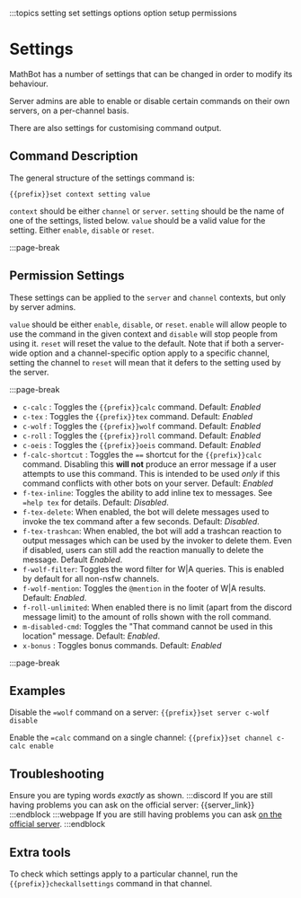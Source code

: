 :::topics setting set settings options option setup permissions

# Settings

MathBot has a number of settings that can be changed in order to modify its behaviour.

Server admins are able to enable or disable certain commands on their own servers, on a per-channel basis.

There are also settings for customising command output.

## Command Description

The general structure of the settings command is:

```
{{prefix}}set context setting value
```

`context` should be either `channel` or `server`.
`setting` should be the name of one of the settings, listed below.
`value` should be a valid value for the setting. Either `enable`, `disable` or `reset`.

:::page-break

## Permission Settings

These settings can be applied to the `server` and `channel` contexts, but only by server admins.

`value` should be either `enable`, `disable`, or `reset`. `enable` will allow people to use the command in the given context and `disable` will stop people from using it. `reset` will reset the value to the default. Note that if both a server-wide option and a channel-specific option apply to a specific channel, setting the channel to `reset` will mean that it defers to the setting used by the server.

:::page-break

- `c-calc` : Toggles the `{{prefix}}calc` command. Default: *Enabled*
- `c-tex` : Toggles the `{{prefix}}tex` command. Default: *Enabled*
- `c-wolf` : Toggles the `{{prefix}}wolf` command. Default: *Enabled*
- `c-roll` : Toggles the `{{prefix}}roll` command. Default: *Enabled*
- `c-oeis` : Toggles the `{{prefix}}oeis` command. Default: *Enabled*
- `f-calc-shortcut` : Toggles the `==` shortcut for the `{{prefix}}calc` command. Disabling this **will not** produce an error message if a user attempts to use this command. This is intended to be used *only* if this command conflicts with other bots on your server. Default: *Enabled*
- `f-tex-inline`: Toggles the ability to add inline tex to messages. See `=help tex` for details. Default: *Disabled*.
- `f-tex-delete`: When enabled, the bot will delete messages used to invoke the tex command after a few seconds. Default: *Disabled*.
- `f-tex-trashcan`: When enabled, the bot will add a trashcan reaction to output messages which can be used by the invoker to delete them. Even if disabled, users can still add the reaction manually to delete the message. Default *Enabled*.
- `f-wolf-filter`: Toggles the word filter for W|A queries. This is enabled by default for all non-nsfw channels.
- `f-wolf-mention`: Toggles the `@mention` in the footer of W|A results. Default: *Enabled*.
- `f-roll-unlimited`: When enabled there is no limit (apart from the discord message limit) to the amount of rolls shown with the roll command.
- `m-disabled-cmd`: Toggles the "That command cannot be used in this location" message. Default: *Enabled*.
- `x-bonus` : Toggles bonus commands. Default: *Enabled*

:::page-break

## Examples

Disable the `=wolf` command on a server:
`{{prefix}}set server c-wolf disable`

Enable the `=calc` command on a single channel:
`{{prefix}}set channel c-calc enable`

## Troubleshooting

Ensure you are typing words *exactly* as shown.
:::discord
If you are still having problems you can ask on the official server: {{server_link}}
:::endblock
:::webpage
If you are still having problems you can ask [on the official server]({{server_link}}).
:::endblock

## Extra tools

To check which settings apply to a particular channel, run the `{{prefix}}checkallsettings` command in that channel.
